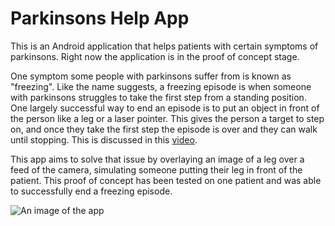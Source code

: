 # Parkinsons Help App

This is an Android application that helps patients with certain symptoms of parkinsons. Right now the application is in the proof of concept stage.

One symptom some people with parkinsons suffer from is known as "freezing". Like the name suggests, a freezing episode is when someone with parkinsons struggles to take the first step from a standing position. One largely successful way to end an episode is to put an object in front of the person like a leg or a laser pointer. This gives the person a target to step on, and once they take the first step the episode is over and they can walk until stopping. This is discussed in this [video](https://youtu.be/VwUoAMAis1g?t=156).

This app aims to solve that issue by overlaying an image of a leg over a feed of the camera, simulating someone putting their leg in front of the patient. This proof of concept has been tested on one patient and was able to successfully end a freezing episode.

![An image of the app](https://lh3.googleusercontent.com/l9s0s1b2H_gFLKSRshoPBrvUe_eZegRj0I8JTpqljeVCVqngvPb_erux4KKCTd7JkXRGVwD0o-CI98lUIwyPi7omcsc7Qjii-t_a1vn7JDqmhQvRdOqUcmKLTQhFIwNflpFe-TDqMCNjYeaNDw_6Ov9hNpa75tblLLURVtwhvOVp7_8gJ9hV-e5EXiEBVWG9-LQm-nenvZiu1uUl5wL3sSXCKTj7HNc9-Q4Pf6QtXI4ewVwKfcQ0IqCQUgoeHuLe1PNNjxJ3BiFDJUPJOKKvH8L2xMWIxtgFHgAAc8HDSkzBhDwyaq_D2O4jF1SkFDRSkpbjcQ1h5C3nB35EV2VtEYzEmRV2Na_ZNGvv3XbjVLn7M7UB5FxSpjda9HnLgCOq5NWSiDmbtqOOHxAYbVwJbjzkxeB-a4ueSte-00GAZ2KYS1Lr1ISC5ZVbNN5_OH7NFFdxjmRBhN1i6Ck5KAlsc14BD917ANYXh2uKTFOmhuV_I0yDmWLoYBirke-4O6HMSvYEInpVZCWAmM0drEGupFNllzHvkVjJr3TPsOMeusV6vpPmnAjRbyLs1NPR65AdsivII8JpqbO8LD7nDMxb6PN9R_hf66RlHyCOV6PCAVJSvJS5TXQ3ku0KiXGdsPohG0Hq4ofJ4FwCmCPHe8AofxHbzw=w451-h927-no "An image of the app")
